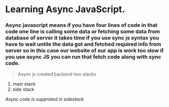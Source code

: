 # Learning Async JavaScript.
### Async javascript means if you have four lines of code in that code one line is calling some data or fetching some data from database of server it takes time if you use sync js syntax you have to wait untile the data got and fetched required info from server so in this case our website of our app is work too slow if you use async JS you can run that fetch code along with sync code. 
<p>
    <blockquote>Async js created backend two stacks </blockquote>
    <ol>
    <li>main stack </li>
    <li>side stack </li>
    </ol>
    <i>Async code is supprated in sidestack</i>
</p>
